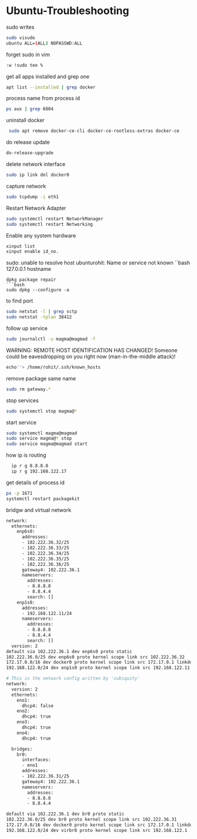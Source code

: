 # Ubuntu-Troubleshooting
sudo writes
```bash
sudo visudo
ubuntu ALL=(ALL) NOPASSWD:ALL
```
forget sudo in vim 
```bash
:w !sudo tee %
```
get all apps installed and grep one
```bash
apt list --installed | grep docker
```
process name from process id
```bash
ps aux | grep 6804
```
uninstall docker 
```bash
 sudo apt remove docker-ce-cli docker-ce-rootless-extras docker-ce
```
do release update 
```bash
do-release-upgrade
```
delete network interface 
```bash
sudo ip link del docker0
```
capture network 
```bash
sudo tcpdump -i eth1
```
Restart Network Adapter 
```bash
sudo systemctl restart NetworkManager
sudo systemctl restart Networking
```
Enable any system hardware
```bash
xinput list 
xinput enable id_no.
```
sudo: unable to resolve host ubunturohit: Name or service not known
``bash
127.0.0.1 hostname
```
dpkg package repair
```bash
sudo dpkg --configure -a
```
to find port 
```bash
sudo netstat -l | grep sctp
sudo netstat -tplan 38412
```
follow up service 
```bash
sudo journalctl -u magma@magmad -f
```
WARNING: REMOTE HOST IDENTIFICATION HAS CHANGED!
Someone could be eavesdropping on you right now (man-in-the-middle attack)!
```bash
echo''> /home/rohit/.ssh/known_hosts 
```
remove package same name
```bash
sudo rm gateway.*
```
stop services 
```bash
sudo systemctl stop magma@*
```
start service
```bash
sudo systemctl magma@magmad
sudo service magma@* stop
sudo service magma@magmad start
```
how ip is routing 
```bash
  ip r g 8.8.8.8
  ip r g 192.168.122.17
```
get details of process id
```bash
ps -p 1671
systemctl restart packagekit
```
bridgw and virtual network 
```bash
network:
  ethernets:
    enp6s0:
      addresses:
      - 102.222.36.32/25
      - 102.222.36.33/25
      - 102.222.36.34/25
      - 102.222.36.35/25
      - 102.222.36.36/25
      gateway4: 102.222.36.1
      nameservers:
        addresses:
        - 8.8.8.8
        - 8.8.4.4
        search: []
    enp1s0:
      addresses:
      - 192.168.122.11/24
      nameservers:
        addresses:
        - 8.8.8.8
        - 8.8.4.4
        search: []
  version: 2
default via 102.222.36.1 dev enp6s0 proto static 
102.222.36.0/25 dev enp6s0 proto kernel scope link src 102.222.36.32 
172.17.0.0/16 dev docker0 proto kernel scope link src 172.17.0.1 linkdown 
192.168.122.0/24 dev enp1s0 proto kernel scope link src 192.168.122.11 

```
```bash
# This is the network config written by 'subiquity'
network:
  version: 2
  ethernets:
    eno1:
      dhcp4: false
    eno2:
      dhcp4: true
    eno3:
      dhcp4: true
    eno4:
      dhcp4: true

  bridges:
    br0:
      interfaces:
      - eno1
      addresses:
      - 102.222.36.31/25
      gateway4: 102.222.36.1
      nameservers:
        addresses:
        - 8.8.8.8
        - 8.8.4.4

```
```bash
default via 102.222.36.1 dev br0 proto static 
102.222.36.0/25 dev br0 proto kernel scope link src 102.222.36.31 
172.17.0.0/16 dev docker0 proto kernel scope link src 172.17.0.1 linkdown 
192.168.122.0/24 dev virbr0 proto kernel scope link src 192.168.122.1 
```
